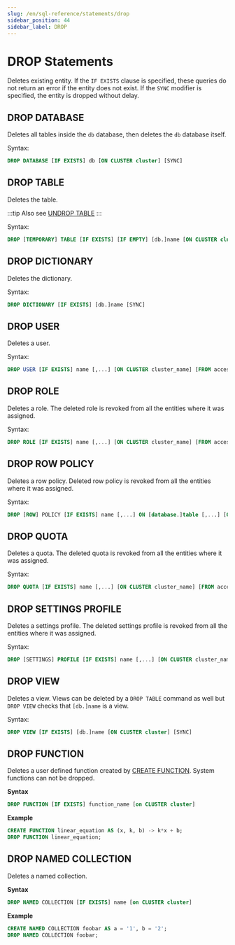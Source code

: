 ```yaml
---
slug: /en/sql-reference/statements/drop
sidebar_position: 44
sidebar_label: DROP
---
```


# DROP Statements

Deletes existing entity. If the `IF EXISTS` clause is specified, these queries do not return an error if the entity does not exist. If the `SYNC` modifier is specified, the entity is dropped without delay.

## DROP DATABASE

Deletes all tables inside the `db` database, then deletes the `db` database itself.

Syntax:

``` sql
DROP DATABASE [IF EXISTS] db [ON CLUSTER cluster] [SYNC]
```

## DROP TABLE

Deletes the table.

:::tip
Also see [UNDROP TABLE](/docs/en/sql-reference/statements/undrop.md)
:::

Syntax:

``` sql
DROP [TEMPORARY] TABLE [IF EXISTS] [IF EMPTY] [db.]name [ON CLUSTER cluster] [SYNC]
```

## DROP DICTIONARY

Deletes the dictionary.

Syntax:

``` sql
DROP DICTIONARY [IF EXISTS] [db.]name [SYNC]
```

## DROP USER

Deletes a user.

Syntax:

``` sql
DROP USER [IF EXISTS] name [,...] [ON CLUSTER cluster_name] [FROM access_storage_type]
```

## DROP ROLE

Deletes a role. The deleted role is revoked from all the entities where it was assigned.

Syntax:

``` sql
DROP ROLE [IF EXISTS] name [,...] [ON CLUSTER cluster_name] [FROM access_storage_type]
```

## DROP ROW POLICY

Deletes a row policy. Deleted row policy is revoked from all the entities where it was assigned.

Syntax:

``` sql
DROP [ROW] POLICY [IF EXISTS] name [,...] ON [database.]table [,...] [ON CLUSTER cluster_name] [FROM access_storage_type]
```

## DROP QUOTA

Deletes a quota. The deleted quota is revoked from all the entities where it was assigned.

Syntax:

``` sql
DROP QUOTA [IF EXISTS] name [,...] [ON CLUSTER cluster_name] [FROM access_storage_type]
```

## DROP SETTINGS PROFILE

Deletes a settings profile. The deleted settings profile is revoked from all the entities where it was assigned.

Syntax:

``` sql
DROP [SETTINGS] PROFILE [IF EXISTS] name [,...] [ON CLUSTER cluster_name] [FROM access_storage_type]
```

## DROP VIEW

Deletes a view. Views can be deleted by a `DROP TABLE` command as well but `DROP VIEW` checks that `[db.]name` is a view.

Syntax:

``` sql
DROP VIEW [IF EXISTS] [db.]name [ON CLUSTER cluster] [SYNC]
```

## DROP FUNCTION

Deletes a user defined function created by [CREATE FUNCTION](./create/function.md).
System functions can not be dropped.

**Syntax**

``` sql
DROP FUNCTION [IF EXISTS] function_name [on CLUSTER cluster]
```

**Example**

``` sql
CREATE FUNCTION linear_equation AS (x, k, b) -> k*x + b;
DROP FUNCTION linear_equation;
```

## DROP NAMED COLLECTION

Deletes a named collection.

**Syntax**

``` sql
DROP NAMED COLLECTION [IF EXISTS] name [on CLUSTER cluster]
```

**Example**

``` sql
CREATE NAMED COLLECTION foobar AS a = '1', b = '2';
DROP NAMED COLLECTION foobar;
```
